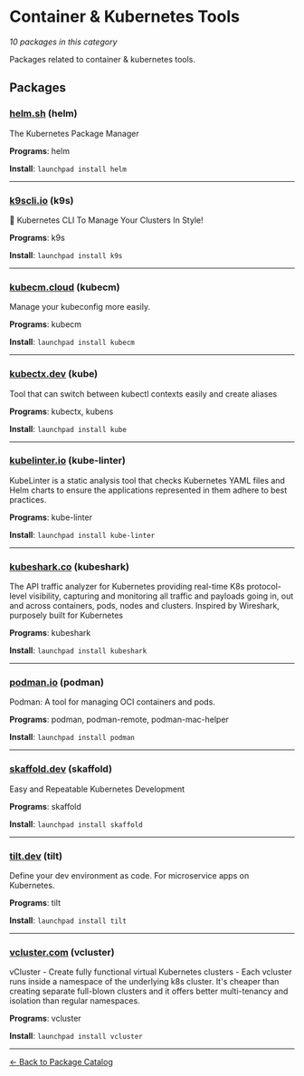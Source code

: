 # Container & Kubernetes Tools

*10 packages in this category*

Packages related to container & kubernetes tools.

## Packages

### [helm.sh](../packages/helm.sh/index.md) (helm)

The Kubernetes Package Manager

**Programs**: helm

**Install**: `launchpad install helm`

---

### [k9scli.io](../packages/k9scli.io/index.md) (k9s)

🐶 Kubernetes CLI To Manage Your Clusters In Style!

**Programs**: k9s

**Install**: `launchpad install k9s`

---

### [kubecm.cloud](../packages/kubecm.cloud/index.md) (kubecm)

Manage your kubeconfig more easily.

**Programs**: kubecm

**Install**: `launchpad install kubecm`

---

### [kubectx.dev](../packages/kubectx.dev/index.md) (kube)

Tool that can switch between kubectl contexts easily and create aliases

**Programs**: kubectx, kubens

**Install**: `launchpad install kube`

---

### [kubelinter.io](../packages/kubelinter.io/index.md) (kube-linter)

KubeLinter is a static analysis tool that checks Kubernetes YAML files and Helm charts to ensure the applications represented in them adhere to best practices.

**Programs**: kube-linter

**Install**: `launchpad install kube-linter`

---

### [kubeshark.co](../packages/kubeshark.co/index.md) (kubeshark)

The API traffic analyzer for Kubernetes providing real-time K8s protocol-level visibility, capturing and monitoring all traffic and payloads going in, out and across containers, pods, nodes and clusters. Inspired by Wireshark, purposely built for Kubernetes

**Programs**: kubeshark

**Install**: `launchpad install kubeshark`

---

### [podman.io](../packages/podman.io/index.md) (podman)

Podman: A tool for managing OCI containers and pods.

**Programs**: podman, podman-remote, podman-mac-helper

**Install**: `launchpad install podman`

---

### [skaffold.dev](../packages/skaffold.dev/index.md) (skaffold)

Easy and Repeatable Kubernetes Development

**Programs**: skaffold

**Install**: `launchpad install skaffold`

---

### [tilt.dev](../packages/tilt.dev/index.md) (tilt)

Define your dev environment as code. For microservice apps on Kubernetes.

**Programs**: tilt

**Install**: `launchpad install tilt`

---

### [vcluster.com](../packages/vcluster.com/index.md) (vcluster)

vCluster - Create fully functional virtual Kubernetes clusters - Each vcluster runs inside a namespace of the underlying k8s cluster. It's cheaper than creating separate full-blown clusters and it offers better multi-tenancy and isolation than regular namespaces.

**Programs**: vcluster

**Install**: `launchpad install vcluster`

---

[← Back to Package Catalog](../package-catalog.md)
